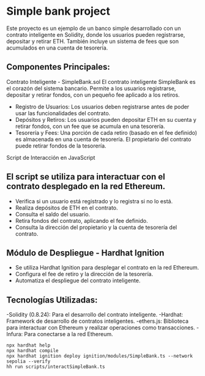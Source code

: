 
# Simple bank project

Este proyecto es un ejemplo de un banco simple desarrollado con un contrato inteligente en Solidity, donde los usuarios pueden registrarse, depositar y retirar ETH. También incluye un sistema de fees que son acumulados en una cuenta de tesorería.

## Componentes Principales:
Contrato Inteligente - SimpleBank.sol
El contrato inteligente SimpleBank es el corazón del sistema bancario. Permite a los usuarios registrarse, depositar y retirar fondos, con un pequeño fee aplicado a los retiros.

- Registro de Usuarios: Los usuarios deben registrarse antes de poder usar las funcionalidades del contrato.
- Depósitos y Retiros: Los usuarios pueden depositar ETH en su cuenta y retirar fondos, con un fee que se acumula en una tesorería.
- Tesorería y Fees: Una porción de cada retiro (basado en el fee definido) es almacenada en una cuenta de tesorería. El propietario del contrato puede retirar fondos de la tesorería.

Script de Interacción en JavaScript

## El script se utiliza para interactuar con el contrato desplegado en la red Ethereum.
- Verifica si un usuario está registrado y lo registra si no lo está.
- Realiza depósitos de ETH en el contrato.
- Consulta el saldo del usuario.
- Retira fondos del contrato, aplicando el fee definido.
- Consulta la dirección del propietario y la cuenta de tesorería del contrato.

## Módulo de Despliegue - Hardhat Ignition
- Se utiliza Hardhat Ignition para desplegar el contrato en la red Ethereum.
- Configura el fee de retiro y la dirección de la tesorería.
- Automatiza el despliegue del contrato inteligente.

## Tecnologías Utilizadas:
-Solidity (0.8.24): Para el desarrollo del contrato inteligente.
-Hardhat: Framework de desarrollo de contratos inteligentes.
-ethers.js: Biblioteca para interactuar con Ethereum y realizar operaciones como transacciones.
-Infura: Para conectarse a la red Ethereum.

```shell
npx hardhat help
npx hardhat compile
npx hardhat ignition deploy ignition/modules/SimpleBank.ts --network sepolia --verify
hh run scripts/interactSimpleBank.ts
```
